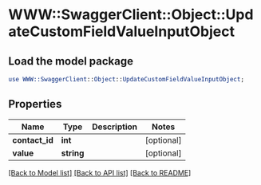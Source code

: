 # WWW::SwaggerClient::Object::UpdateCustomFieldValueInputObject

## Load the model package
```perl
use WWW::SwaggerClient::Object::UpdateCustomFieldValueInputObject;
```

## Properties
Name | Type | Description | Notes
------------ | ------------- | ------------- | -------------
**contact_id** | **int** |  | [optional] 
**value** | **string** |  | [optional] 

[[Back to Model list]](../README.md#documentation-for-models) [[Back to API list]](../README.md#documentation-for-api-endpoints) [[Back to README]](../README.md)


